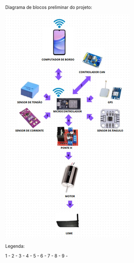 Diagrama de blocos preliminar do projeto:

![Diagrama de blocos](DiagramaDeBlocos.jpg)

Legenda:

1 - 
2 - 
3 -
4 - 
5 - 
6 - 
7 - 
8 - 
9 -


